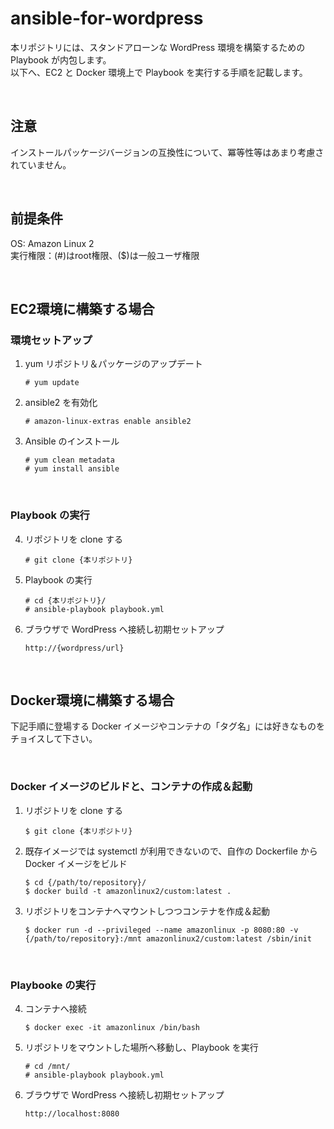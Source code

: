 # ansible-for-wordpress

本リポジトリには、スタンドアローンな WordPress 環境を構築するための Playbook が内包します。  
以下へ、EC2 と Docker 環境上で Playbook を実行する手順を記載します。

<br>

## 注意
インストールパッケージバージョンの互換性について、冪等性等はあまり考慮されていません。

<br>

## 前提条件
OS: Amazon Linux 2  
実行権限：(#)はroot権限、($)は一般ユーザ権限

<br>

## EC2環境に構築する場合
### 環境セットアップ

1. yum リポジトリ＆パッケージのアップデート
    ```
    # yum update
    ```
2. ansible2 を有効化
    ```
    # amazon-linux-extras enable ansible2
    ```
3. Ansible のインストール
    ```
    # yum clean metadata
    # yum install ansible
    ```

<br>

### Playbook の実行

4. リポジトリを clone する
    ```
    # git clone {本リポジトリ}
    ```
5. Playbook の実行
    ```
    # cd {本リポジトリ}/
    # ansible-playbook playbook.yml
    ```
6. ブラウザで WordPress へ接続し初期セットアップ
    ```
    http://{wordpress/url}
    ```

<br>

## Docker環境に構築する場合
下記手順に登場する Docker イメージやコンテナの「タグ名」には好きなものをチョイスして下さい。

<br>

### Docker イメージのビルドと、コンテナの作成＆起動

1. リポジトリを clone する
    ```
    $ git clone {本リポジトリ}
    ```
2. 既存イメージでは systemctl が利用できないので、自作の Dockerfile から Docker イメージをビルド
    ```
    $ cd {/path/to/repository}/
    $ docker build -t amazonlinux2/custom:latest .
    ```
3. リポジトリをコンテナへマウントしつつコンテナを作成＆起動
    ```
    $ docker run -d --privileged --name amazonlinux -p 8080:80 -v {/path/to/repository}:/mnt amazonlinux2/custom:latest /sbin/init
    ```

<br>

### Playbooke の実行

4. コンテナへ接続
    ```
    $ docker exec -it amazonlinux /bin/bash
    ```
5. リポジトリをマウントした場所へ移動し、Playbook を実行
    ```
    # cd /mnt/
    # ansible-playbook playbook.yml
    ```
6. ブラウザで WordPress へ接続し初期セットアップ
    ```
    http://localhost:8080
    ```
